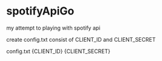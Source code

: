 # spotifyApiGo

my attempt to playing with spotify api

create config.txt consist of CLIENT_ID and CLIENT_SECRET

config.txt
{CLIENT_ID}
{CLIENT_SECRET}